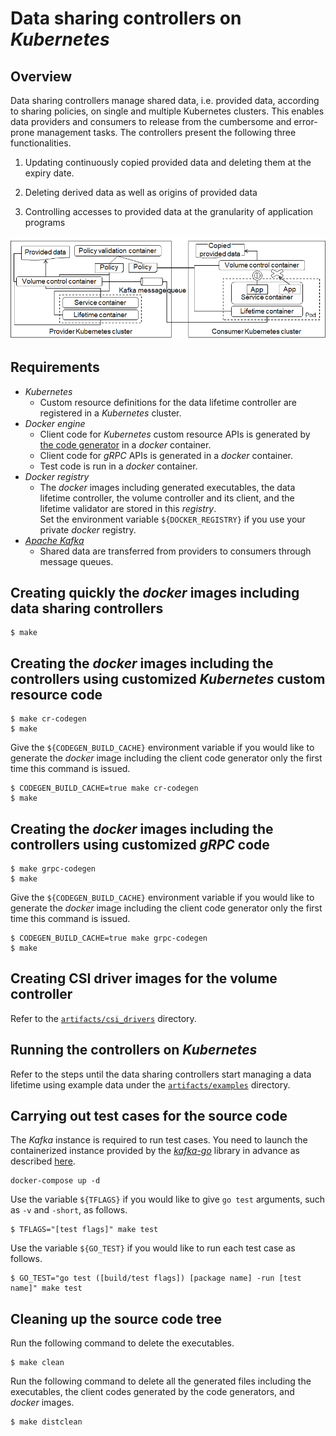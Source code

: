 # Data sharing controllers on *Kubernetes*

## Overview

Data sharing controllers manage shared data, i.e. provided data, according to sharing policies, on single and multiple Kubernetes clusters.  This enables data providers and consumers to release from the cumbersome and error-prone management tasks.  The controllers present the following three functionalities.

1. Updating continuously copied provided data and deleting them at the expiry date.

1. Deleting derived data as well as origins of provided data

1. Controlling accesses to provided data at the granularity of application programs

![overview](./overview.png)

## Requirements
- *Kubernetes*
  - Custom resource definitions for the data lifetime controller are registered in a *Kubernetes* cluster.
- *Docker engine*
  - Client code for *Kubernetes* custom resource APIs is generated by [the code generator][codegen] in a *docker* container.
  - Client code for *gRPC* APIs is generated in a *docker* container.
  - Test code is run in a *docker* container.
- *Docker registry*
  - The *docker* images including generated executables, the data lifetime controller, the volume controller and its client, and the lifetime validator are stored in this *registry*.\
    Set the environment variable `${DOCKER_REGISTRY}` if you use your private *docker* registry.
- [*Apache Kafka*][kafka]
  - Shared data are transferred from providers to consumers through message queues.

## Creating quickly the *docker* images including data sharing controllers
```
$ make
```

## Creating the *docker* images including the controllers using customized *Kubernetes* custom resource code

```
$ make cr-codegen
$ make
```

Give the `${CODEGEN_BUILD_CACHE}` environment variable if you would like to generate the *docker* image including the client code generator only the first time this command is issued.
```
$ CODEGEN_BUILD_CACHE=true make cr-codegen
$ make
```

## Creating the *docker* images including the controllers using customized *gRPC* code

```
$ make grpc-codegen
$ make
```

Give the `${CODEGEN_BUILD_CACHE}` environment variable if you would like to generate the *docker* image including the client code generator only the first time this command is issued.
```
$ CODEGEN_BUILD_CACHE=true make grpc-codegen
$ make
```

## Creating CSI driver images for the volume controller

Refer to the [`artifacts/csi_drivers`][csi-drivers] directory.


## Running the controllers on *Kubernetes*

Refer to the steps until the data sharing controllers start managing a data lifetime using example data under the [`artifacts/examples`][examples] directory.
 
## Carrying out test cases for the source code

The *Kafka* instance is required to run test cases.  You need to launch the containerized instance provided by the [*kafka-go*][kafka-go] library in advance as described [here][kafka-go-test].
```
docker-compose up -d
```

Use the variable `${TFLAGS}` if you would like to give `go test` arguments, such as `-v` and `-short`, as follows.
```
$ TFLAGS="[test flags]" make test
```

Use the variable `${GO_TEST}` if you would like to run each test case as follows.
```
$ GO_TEST="go test ([build/test flags]) [package name] -run [test name]" make test
```

## Cleaning up the source code tree

Run the following command to delete the executables.
```
$ make clean
```

Run the following command to delete all the generated files including the executables, the client codes generated by the code generators, and *docker* images.
```
$ make distclean
```


[codegen]: https://github.com/kubernetes/code-generator
[kafka]: https://kafka.apache.org/
[csi-drivers]: artifacts/csi_drivers
[examples]: artifacts/examples
[kafka-go]: https://github.com/segmentio/kafka-go
[kafka-go-test]: https://github.com/segmentio/kafka-go#testing
